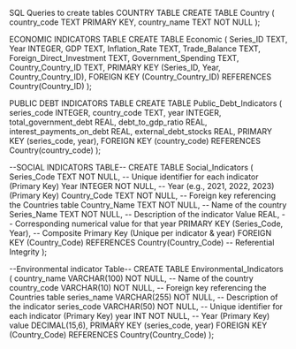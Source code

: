 SQL Queries to create tables
COUNTRY TABLE
CREATE TABLE Country (
    country_code TEXT PRIMARY KEY,
    country_name TEXT NOT NULL
);

ECONOMIC INDICATORS TABLE
CREATE TABLE Economic (
    Series_ID TEXT,
    Year INTEGER,
    GDP TEXT,
    Inflation_Rate TEXT,
    Trade_Balance TEXT,
    Foreign_Direct_Investment TEXT,
    Government_Spending TEXT,
    Country_Country_ID TEXT,
    PRIMARY KEY (Series_ID, Year, Country_Country_ID),
    FOREIGN KEY (Country_Country_ID) REFERENCES Country(Country_ID)
);


PUBLIC DEBT INDICATORS TABLE
CREATE TABLE Public_Debt_Indicators (
    series_code INTEGER,
    country_code TEXT,
    year INTEGER,
    total_government_debt REAL,
    debt_to_gdp_ratio REAL,
    interest_payments_on_debt REAL,
    external_debt_stocks REAL,
    PRIMARY KEY (series_code, year),
    FOREIGN KEY (country_code) REFERENCES Country(country_code)
);

--SOCIAL INDICATORS TABLE--
CREATE TABLE Social_Indicators (
    Series_Code TEXT NOT NULL,               -- Unique identifier for each indicator (Primary Key)
    Year INTEGER NOT NULL,                   -- Year (e.g., 2021, 2022, 2023) (Primary Key)
    Country_Code TEXT NOT NULL,              -- Foreign key referencing the Countries table
    Country_Name TEXT NOT NULL,              -- Name of the country
    Series_Name TEXT NOT NULL,               -- Description of the indicator
    Value REAL,                              -- Corresponding numerical value for that year
    PRIMARY KEY (Series_Code, Year),         -- Composite Primary Key (Unique per indicator & year)
    FOREIGN KEY (Country_Code) REFERENCES Country(Country_Code) -- Referential Integrity
);

--Environmental indicator Table--
CREATE TABLE Environmental_Indicators (
    country_name VARCHAR(100) NOT NULL,       -- Name of the country
    country_code VARCHAR(10) NOT NULL,        -- Foreign key referencing the Countries table
    series_name VARCHAR(255) NOT NULL,        -- Description of the indicator
    series_code VARCHAR(50) NOT NULL,         -- Unique identifier for each indicator (Primary Key)
    year INT NOT NULL,                        -- Year (Primary Key)
    value DECIMAL(15,6),
    PRIMARY KEY (series_code, year)
    FOREIGN KEY (Country_Code) REFERENCES Country(Country_Code)
);
